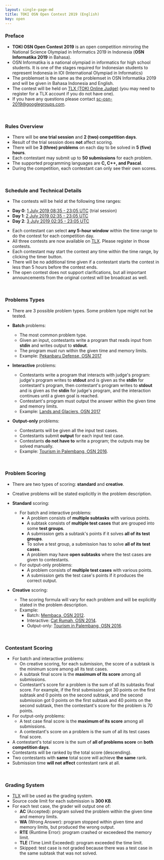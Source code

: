 ```yaml
---
layout: single-page-md
title: TOKI OSN Open Contest 2019 (English)
key: open
---
```


### Preface

- **TOKI OSN Open Contest 2019** is an open competition mirroring the National Science Olympiad in Informatics 2019 in Indonesia (**OSN Informatika 2019** in Bahasa).
- OSN Informatika is a national olympiad in informatics for high school students. It is one of the stages required for Indonesian students to represent Indonesia in IOI (International Olympiad in Informatics)
- The problemset is the same as the problemset in OSN Informatika 2019 and will be given in Bahasa Indonesia and English.
- The contest will be held on [TLX (TOKI Online Judge)](https://tlx.toki.id/contests) (you may need to register for a TLX account if you do not have one).
- If you have any questions please contact [sc-osn-2019@googlegroups.com](mailto:sc-osn-2019@googlegroups.com).

<br>

### Rules Overview

* There will be **one trial session** and **2 (two) competition days**.
* Result of the trial session does **not** affect scoring.
* There will be **3 (three) problems** on each day to be solved in **5 (five) hours**.
* Each contestant may submit up to **50 submissions** for each problem.
* The supported programming languages are **C, C++, and Pascal**.
* During the competition, each contestant can only see their own scores.

<br>

### Schedule and Technical Details

- The contests will be held at the following time ranges:
* **Day 0**: [1 July 2019 08:35 - 23:05 UTC](https://www.timeanddate.com/worldclock/fixedtime.html?msg=TOKI+OSN+Open+Contest+2019+Day+0&iso=20190701T1535&p1=108&ah=14&am=30) (trial session)
* **Day 1**: [2 July 2019 02:35 - 23:05 UTC](https://www.timeanddate.com/worldclock/fixedtime.html?msg=TOKI+OSN+Open+Contest+2019+Day+1&iso=20190702T0935&p1=108&ah=20&am=30)
* **Day 2**: [3 July 2019 02:35 - 23:05 UTC](https://www.timeanddate.com/worldclock/fixedtime.html?msg=TOKI+OSN+Open+Contest+2019+Day+2&iso=20190703T0935&p1=108&ah=20&am=30)

- Each contestant can select **any 5-hour window** within the time range to do the contest for each competition day.
- All three contests are now available on [TLX](https://tlx.toki.id/contests). Please register in those contests.
- Each contestant may start the contest any time within the time range, by clicking the timer button.
- There will be no additional time given if a contestant starts the contest in less than 5 hours before the contest ends.
- The open contest does not support clarifications, but all important announcements from the original contest will be broadcast as well.

<br>

### Problems Types

- There are 3 possible problem types. Some problem type might not be tested.

- **Batch** problems:
  * The most common problem type.
  * Given an input, contestants write a program that reads input from **stdin** and writes output to **stdout**.
  * The program must run within the given time and memory limits.
  * Example: [Pekanbaru Defense, OSN 2017](https://training.ia-toki.org/problemsets/91/problems/469/)

- **Interactive** problems:
  * Contestants write a program that interacts with judge's program: judge's program writes to **stdout** and is given as the **stdin** for contestant's program, then contestant's program writes to **stdout** and is given as the **stdin** for judge's program, and the interaction continues until a given goal is reached.
  * Contestant's program must output the answer within the given time and memory limits.
  * Example: [Lands and Glaciers, OSN 2017](https://training.ia-toki.org/problemsets/91/problems/471/)

- **Output-only** problems:
  * Contestants will be given all the input test cases.
  * Contestants submit **output** for each input test case.
  * Contestants **do not have to** write a program; the outputs may be solved manually.
  * Example: [Tourism in Palembang, OSN 2016](https://training.ia-toki.org/problemsets/54/problems/259/).

<br>

### Problem Scoring

* There are two types of scoring: **standard** and **creative**.
* Creative problems will be stated explicitly in the problem description.

* **Standard** scoring:
  * For batch and interactive problems:
    * A problem consists of **multiple subtasks** with various points.
    * A subtask consists of **multiple test cases** that are grouped into some **test groups**.
    * A submission gets a subtask's points if it solves **all of its test groups**.
    * To solve a test group, a submission has to solve **all of its test cases**.
    * A problem may have **open subtasks** where the test cases are given to contestants.
  * For output-only problems:
    * A problem consists of **multiple test cases** with various points.
    * A submission gets the test case's points if it produces the correct output.

* **Creative** scoring:
  * The scoring formula will vary for each problem and will be explicitly stated in the problem description.
  * Example:
    * Batch: [Membaca, OSN 2012](https://training.ia-toki.org/problemsets/45/problems/224/).
    * Interactive: [Cat Rumah, OSN 2014](https://training.ia-toki.org/problemsets/39/problems/202/).
    * Output-only: [Tourism in Palembang, OSN 2016](https://training.ia-toki.org/problemsets/54/problems/259/).

<br>

### Contestant Scoring

* For batch and interactive problems:
  * On creative scoring, for each submission, the score of a subtask is the minimum score among all its test cases.
  * A subtask final score is the **maximum of its score** among all submissions.
  * Contestant's score for a problem is the sum of all its subtasks final score.
  For example, if the first submission got 30 points on the first subtask and 0 points on the second subtask, and the second submission got 0 points on the first subtask and 40 points on the second subtask, then the contestant's score for the problem is 70 points.
* For output-only problems:
  * A test case final score is the **maximum of its score** among all submissions.
  * A contestant's score on a problem is the sum of all its test cases final score.
* A contestant's total score is the sum of **all of problems score** on **both competition days**.
* Contestants will be ranked by the total score (descending).
* Two contestants with **same** total score will achieve **the same** rank.
* Submission time **will not affect** contestant rank at all.

<br>

### Grading System

* [TLX](https://tlx.toki.id) will be used as the grading system.
* Source code limit for each submission is **300 KB**.
* For each test case, the grader will output one of:
  * **AC** (Accepted): program solved the problem within the given time and memory limits.
  * **WA** (Wrong Answer): program stopped within given time and memory limits, but produced the wrong output.
  * **RTE** (Runtime Error): program crashed or exceedeed the memory limit.
  * **TLE** (Time Limit Exceeded): program exceeded the time limit.
  * Skipped: test case is not graded because there was a test case in the same subtask that was not solved.
